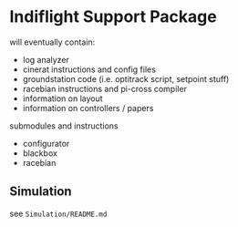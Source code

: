 # Indiflight Support Package

will eventually contain:

- log analyzer
- cinerat instructions and config files
- groundstation code (i.e. optitrack script, setpoint stuff)
- racebian instructions and pi-cross compiler
- information on layout
- information on controllers / papers

submodules and instructions
- configurator
- blackbox
- racebian

## Simulation 

see `Simulation/README.md`
